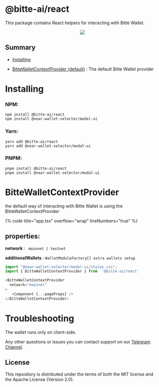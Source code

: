 # @bitte-ai/react

This package contains React helpers for interacting with Bitte Wallet.

<p align="center">

<img  src='https://img.shields.io/npm/dw/@bitte-ai/react'  />

</p>


## Summary

- [Installing](#Installing)

- [BitteWalletContextProvider (default)](#bittewalletcontextprovider) : The default Bitte Wallet provider


# Installing

### NPM:

```
npm install @bitte-ai/react
npm install @near-wallet-selector/modal-ui
```

### Yarn:

```
yarn add @bitte-ai/react
yarn add @near-wallet-selector/modal-ui
```

### PNPM:

```
pnpm install @bitte-ai/react
pnpm install @near-wallet-selector/modal-ui
```

# BitteWalletContextProvider

the default way of interacting with Bitte Wallet is using the BitteWalletContextProvider

{% code title="app.tsx" overflow="wrap" lineNumbers="true" %}

## properties:

**network** : ` mainnet | testnet`

**additionalWallets** : `WalletModuleFactory[] extra wallets setup`

```typescript
import "@near-wallet-selector/modal-ui/styles.css";
import { BitteWalletContextProvider } from  '@bitte-ai/react'

<BitteWalletContextProvider
  network="mainnet"
>
   <Component {...pageProps} />
</BitteWalletContextProvider>

```

# Troubleshooting
The wallet runs only on client-side.

Any other questions or issues you can contact support on our [Telegram Channel](https://telegram.me/mintdev).


## License

This repository is distributed under the terms of both the MIT license and the Apache License (Version 2.0).